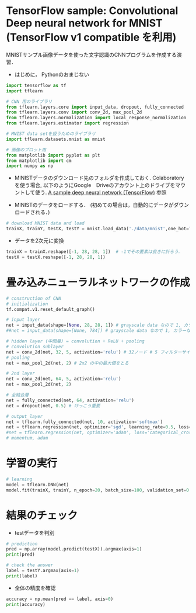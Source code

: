 # TensorFlow sample: Convolutional Deep neural network for MNIST (TensorFlow v1 compatible を利用) 
MNISTサンプル画像データを使った文字認識のCNNプログラムを作成する演習．

- はじめに， Pythonのおまじない
```Python
import tensorflow as tf
import tflearn 

# CNN 用のライブラリ
from tflearn.layers.core import input_data, dropout, fully_connected
from tflearn.layers.conv import conv_2d, max_pool_2d
from tflearn.layers.normalization import local_response_normalization
from tflearn.layers.estimator import regression

# MNIST data setを扱うためのライブラリ 
import tflearn.datasets.mnist as mnist

# 画像のプロット用
from matplotlib import pyplot as plt
from matplotlib import cm
import numpy as np
```

- MINISTデータのダウンロード先のフォルダを作成しておく. Colaboratory を使う場合, 以下のようにGoogle　Driveのアカウント上のドライブをマウントして使う. 
[A sample deep neural network (TensorFlow)](TensorFlow.md) 参照


- MINISTのデータをロードする． (初めての場合は，自動的にデータがダウンロードされる．)
```Python
# download MNIST data and load
trainX, trainY, testX, testY = mnist.load_data('./data/mnist',one_hot=True) 
```

- データを2次元に変換
```Python
trainX = trainX.reshape([-1, 28, 28, 1])  # -1でその要素は良きに計らう．
testX = testX.reshape([-1, 28, 28, 1])
```

# 畳み込みニューラルネットワークの作成
```Python
# construction of CNN
# initialization
tf.compat.v1.reset_default_graph()

# input layer
net = input_data(shape=[None, 28, 28, 1]) # grayscale data なので 1, カラーならば ..., 
##net = input_data(shape=[None, 784]) # grayscale data なので 1, カラーならば ..., 
```

```Python
# hidden layer (中間層) = convolution + ReLU + pooling
# convolution sublayer
net = conv_2d(net, 32, 5, activation='relu') # 32ノード # 5 フィルターサイズ (5x5), サイズが変わらないようにゼロパディングが暗になされる
# pooling
net = max_pool_2d(net, 2) # 2x2 の中の最大値をとる

# 2nd layer
net = conv_2d(net, 64, 5, activation='relu')
net = max_pool_2d(net, 2)

# 全結合層
net = fully_connected(net, 64, activation='relu')
net = dropout(net, 0.5) # けっこう重要
```

```Python
# output layer 
net = tflearn.fully_connected(net, 10, activation='softmax')
net = tflearn.regression(net, optimizer='sgd', learning_rate=0.5, loss='categorical_crossentropy') 
#net = tflearn.regression(net, optimizer='adam', loss='categorical_crossentropy') 
# momentum, adam 
```

# 学習の実行
```Python 
# learning 
model = tflearn.DNN(net)
model.fit(trainX, trainY, n_epoch=20, batch_size=100, validation_set=0.1, show_metric=True)
```

# 結果のチェック
- testデータを判別
```Python
# prediction
pred = np.array(model.predict(testX)).argmax(axis=1)
print(pred)

# check the answer
label = testY.argmax(axis=1)
print(label)
```

- 全体の精度を確認
```Python
accuracy = np.mean(pred == label, axis=0)
print(accuracy)
```

